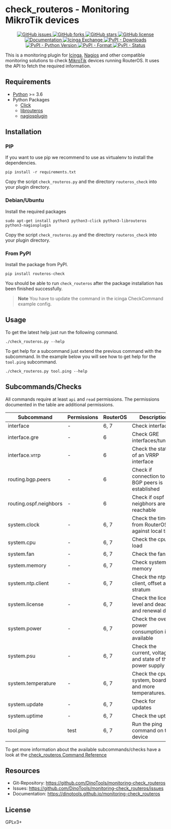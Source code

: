 check_routeros - Monitoring MikroTik devices
============================================

<p align="center">
  <a href="https://github.com/dinotools/monitoring-check_routeros/issues">
    <img alt="GitHub issues" src="https://img.shields.io/github/issues/dinotools/monitoring-check_routeros">
  </a>
  <a href="https://github.com/dinotools/monitoring-check_routeros/network">
    <img alt="GitHub forks" src="https://img.shields.io/github/forks/dinotools/monitoring-check_routeros">
  </a>
  <a href="https://github.com/dinotools/monitoring-check_routeros/stargazers">
    <img alt="GitHub stars" src="https://img.shields.io/github/stars/dinotools/monitoring-check_routeros">
  </a>
  <a href="https://github.com/DinoTools/monitoring-check_routeros/blob/main/LICENSE.md">
    <img alt="GitHub license" src="https://img.shields.io/github/license/dinotools/monitoring-check_routeros">
  </a>
  <a href="https://dinotools.github.io/monitoring-check_routeros">
    <img alt="Documentation" src="https://github.com/DinoTools/monitoring-check_routeros/actions/workflows/docs.yml/badge.svg">
  </a>
  <a href="https://exchange.icinga.com/dinotools/check_routeros">
    <img alt="Icinga Exchange" src="https://img.shields.io/badge/Icinga-Exchange-success">
  </a>
  <a href="https://pypi.org/project/routeros-check/">
    <img alt="PyPI - Downloads" src="https://img.shields.io/pypi/dm/routeros-check">
  </a>
  <a href="https://pypi.org/project/routeros-check/">
    <img alt="PyPI - Python Version" src="https://img.shields.io/pypi/pyversions/routeros-check">
  </a>
  <a href="https://pypi.org/project/routeros-check/">
    <img alt="PyPI - Format" src="https://img.shields.io/pypi/format/routeros-check">
  </a>
  <a href="https://pypi.org/project/routeros-check/">
    <img alt="PyPI - Status" src="https://img.shields.io/pypi/status/routeros-check">
  </a>
</p>

This is a monitoring plugin for [Icinga](https://icinga.com/), [Nagios](https://www.nagios.org/) and other compatible monitoring solutions to check [MikroTik](https://mikrotik.com/) devices running RouterOS.
It uses the API to fetch the required information.

Requirements
------------

- [Python](https://www.python.org/) >= 3.6
- Python Packages
    - [Click](https://pypi.org/project/click/)
    - [librouteros](https://pypi.org/project/librouteros/)
    - [nagiosplugin](https://pypi.org/project/nagiosplugin/)

Installation
------------

### PIP

If you want to use pip we recommend to use as virtualenv to install the dependencies.

```shell
pip install -r requirements.txt
```

Copy the script ```check_routeros.py``` and the directory ```routeros_check``` into your plugin directory.

### Debian/Ubuntu

Install the required packages

```shell
sudo apt-get install python3 python3-click python3-librouteros python3-nagiosplugin
```

Copy the script ```check_routeros.py``` and the directory ```routeros_check``` into your plugin directory.

### From PyPI

Install the package from PyPI.

```shell
pip install routeros-check
```

You should be able to run ```check_routeros``` after the package installation has been finished successfully.

> **Note**
> You have to update the command in the icinga CheckCommand example config.

Usage
-----

To get the latest help just run the following command.

```shell
./check_routeros.py --help
```

To get help for a subcommand just extend the previous command with the subcommand.
In the example below you will see how to get help for the ```tool.ping``` subcommand.

```shell
./check_routeros.py tool.ping --help
```

Subcommands/Checks
------------------

All commands require at least `api` and `read` permissions.
The permissions documented in the table are additional permissions.

| Subcommand             | Permissions | RouterOS | Description                                              |
|------------------------|-------------|----------|----------------------------------------------------------|
| interface              | -           | 6, 7     | Check interfaces                                         |
| interface.gre          | -           | 6        | Check GRE interfaces/tunnels                             |
| interface.vrrp         | -           | 6        | Check the state of an VRRP interface                     |
| routing.bgp.peers      | -           | 6        | Check if connection to BGP peers is established          |
| routing.ospf.neighbors | -           | 6        | Check if ospf neigbhors are reachable                    |
| system.clock           | -           | 6, 7     | Check the time from RouterOS against local time          |
| system.cpu             | -           | 6, 7     | Check the cpu load                                       |
| system.fan             | -           | 6, 7     | Check the fans                                           |
| system.memory          | -           | 6, 7     | Check system memory                                      |
| system.ntp.client      | -           | 6, 7     | Check the ntp client, offset and stratum                 |
| system.license         | -           | 6, 7     | Check the license level and deadline and renewal date    |
| system.power           | -           | 6, 7     | Check the overall power consumption if available         |
| system.psu             | -           | 6, 7     | Check the current, voltage and state of the power supply |
| system.temperature     | -           | 6, 7     | Check the cpu, system, board and more temperatures.      |
| system.update          | -           | 6, 7     | Check for updates                                        |
| system.uptime          | -           | 6, 7     | Check the uptime                                         |
| tool.ping              | test        | 6, 7     | Run the ping command on the device                       |

To get more information about the available subcommands/checks have a look at the [check_routeros Command Reference](https://dinotools.github.io/monitoring-check_routeros/cli/)

Resources
---------

- Git-Repository: https://github.com/DinoTools/monitoring-check_routeros
- Issues: https://github.com/DinoTools/monitoring-check_routeros/issues
- Documentation: https://dinotools.github.io/monitoring-check_routeros

License
-------

GPLv3+
